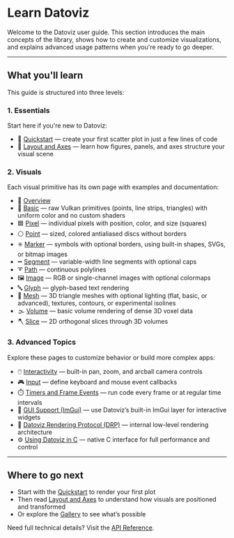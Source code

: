 # Learn Datoviz

Welcome to the Datoviz user guide. This section introduces the main concepts of the library, shows how to create and customize visualizations, and explains advanced usage patterns when you're ready to go deeper.

---

## What you'll learn

This guide is structured into three levels:

### 1. **Essentials**

Start here if you're new to Datoviz:

- 📌 [Quickstart](../quickstart.md) — create your first scatter plot in just a few lines of code
- 📐 [Layout and Axes](common.md) — learn how figures, panels, and axes structure your visual scene

### 2. **Visuals**

Each visual primitive has its own page with examples and documentation:

- 🧭 [Overview](visuals.md)
- 🔺 [Basic](../visuals/basic.md) — raw Vulkan primitives (points, line strips, triangles) with uniform color and no custom shaders
- 🟦 [Pixel](../visuals/pixel.md) — individual pixels with position, color, and size (squares)
- ⚪ [Point](../visuals/point.md) — sized, colored antialiased discs without borders
- ✳️ [Marker](../visuals/marker.md) — symbols with optional borders, using built-in shapes, SVGs, or bitmap images
- ➖ [Segment](../visuals/segment.md) — variable-width line segments with optional caps
- ➰ [Path](../visuals/path.md) — continuous polylines
- 🖼️ [Image](../visuals/image.md) — RGB or single-channel images with optional colormaps
- 🔤 [Glyph](../visuals/glyph.md) — glyph-based text rendering
- 🧊 [Mesh](../visuals/mesh.md) — 3D triangle meshes with optional lighting (flat, basic, or advanced), textures, contours, or experimental isolines
- 🌫️ [Volume](../visuals/volume.md) — basic volume rendering of dense 3D voxel data
- 🪓 [Slice](../visuals/slice.md) — 2D orthogonal slices through 3D volumes

### 3. **Advanced Topics**

Explore these pages to customize behavior or build more complex apps:

- 🖱️ [Interactivity](interactivity.md) — built-in pan, zoom, and arcball camera controls
- 🎮 [Input](input.md) — define keyboard and mouse event callbacks
- ⏱️ [Timers and Frame Events](events.md) — run code every frame or at regular time intervals
- 🧰 [GUI Support (ImGui)](gui.md) — use Datoviz’s built-in ImGui layer for interactive widgets
- 🔧 [Datoviz Rendering Protocol (DRP)](drp.md) — internal low-level rendering architecture
- ⚙️ [Using Datoviz in C](c.md) — native C interface for full performance and control

---

## Where to go next

- Start with the [Quickstart](../quickstart.md) to render your first plot
- Then read [Layout and Axes](common.md) to understand how visuals are positioned and transformed
- Or explore the [Gallery](../gallery/index.md) to see what’s possible

Need full technical details? Visit the [API Reference](../reference/api_py.md).
